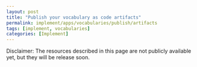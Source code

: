 ```yaml
---
layout: post
title: "Publish your vocabulary as code artifacts"
permalink: implement/apps/vocabularies/publish/artifacts
tags: [implement, vocabularies]
categories: [Implement]
---
```


Disclaimer: The resources described in this page are not publicly available yet, but they will be release soon.
